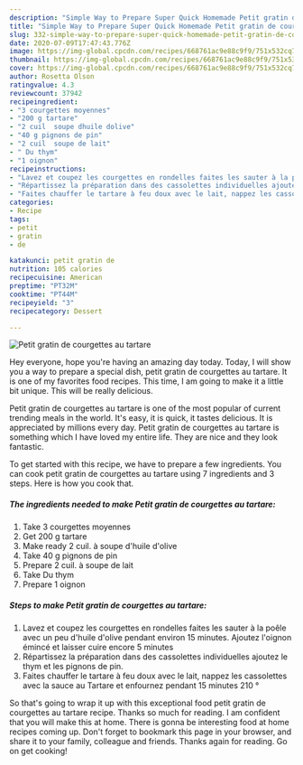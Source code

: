 ```yaml
---
description: "Simple Way to Prepare Super Quick Homemade Petit gratin de courgettes au tartare"
title: "Simple Way to Prepare Super Quick Homemade Petit gratin de courgettes au tartare"
slug: 332-simple-way-to-prepare-super-quick-homemade-petit-gratin-de-courgettes-au-tartare
date: 2020-07-09T17:47:43.776Z
image: https://img-global.cpcdn.com/recipes/668761ac9e88c9f9/751x532cq70/petit-gratin-de-courgettes-au-tartare-photo-principale-de-la-recette.jpg
thumbnail: https://img-global.cpcdn.com/recipes/668761ac9e88c9f9/751x532cq70/petit-gratin-de-courgettes-au-tartare-photo-principale-de-la-recette.jpg
cover: https://img-global.cpcdn.com/recipes/668761ac9e88c9f9/751x532cq70/petit-gratin-de-courgettes-au-tartare-photo-principale-de-la-recette.jpg
author: Rosetta Olson
ratingvalue: 4.3
reviewcount: 37942
recipeingredient:
- "3 courgettes moyennes"
- "200 g tartare"
- "2 cuil  soupe dhuile dolive"
- "40 g pignons de pin"
- "2 cuil  soupe de lait"
- " Du thym"
- "1 oignon"
recipeinstructions:
- "Lavez et coupez les courgettes en rondelles faites les sauter à la poêle avec un peu d&#39;huile d&#39;olive pendant environ 15 minutes. Ajoutez l&#39;oignon émincé et laisser cuire encore 5 minutes"
- "Répartissez la préparation dans des cassolettes individuelles ajoutez le thym et les pignons de pin."
- "Faites chauffer le tartare à feu doux avec le lait, nappez les cassolettes avec la sauce au Tartare et enfournez pendant 15 minutes 210 °"
categories:
- Recipe
tags:
- petit
- gratin
- de

katakunci: petit gratin de 
nutrition: 105 calories
recipecuisine: American
preptime: "PT32M"
cooktime: "PT44M"
recipeyield: "3"
recipecategory: Dessert

---
```



![Petit gratin de courgettes au tartare](https://img-global.cpcdn.com/recipes/668761ac9e88c9f9/751x532cq70/petit-gratin-de-courgettes-au-tartare-photo-principale-de-la-recette.jpg)

Hey everyone, hope you're having an amazing day today. Today, I will show you a way to prepare a special dish, petit gratin de courgettes au tartare. It is one of my favorites food recipes. This time, I am going to make it a little bit unique. This will be really delicious.

Petit gratin de courgettes au tartare is one of the most popular of current trending meals in the world. It's easy, it is quick, it tastes delicious. It is appreciated by millions every day. Petit gratin de courgettes au tartare is something which I have loved my entire life. They are nice and they look fantastic.




To get started with this recipe, we have to prepare a few ingredients. You can cook petit gratin de courgettes au tartare using 7 ingredients and 3 steps. Here is how you cook that.

<!--inarticleads1-->

##### The ingredients needed to make Petit gratin de courgettes au tartare:

1. Take 3 courgettes moyennes
1. Get 200 g tartare
1. Make ready 2 cuil. à soupe d&#39;huile d&#39;olive
1. Take 40 g pignons de pin
1. Prepare 2 cuil. à soupe de lait
1. Take  Du thym
1. Prepare 1 oignon




<!--inarticleads2-->

##### Steps to make Petit gratin de courgettes au tartare:

1. Lavez et coupez les courgettes en rondelles faites les sauter à la poêle avec un peu d&#39;huile d&#39;olive pendant environ 15 minutes. Ajoutez l&#39;oignon émincé et laisser cuire encore 5 minutes
1. Répartissez la préparation dans des cassolettes individuelles ajoutez le thym et les pignons de pin.
1. Faites chauffer le tartare à feu doux avec le lait, nappez les cassolettes avec la sauce au Tartare et enfournez pendant 15 minutes 210 °




So that's going to wrap it up with this exceptional food petit gratin de courgettes au tartare recipe. Thanks so much for reading. I am confident that you will make this at home. There is gonna be interesting food at home recipes coming up. Don't forget to bookmark this page in your browser, and share it to your family, colleague and friends. Thanks again for reading. Go on get cooking!
